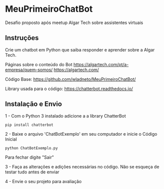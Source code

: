 # MeuPrimeiroChatBot
Desafio proposto após meetup Algar Tech sobre assistentes virtuais


## Instruções
Crie um chatbot em Python  que saiba responder e aprender sobre a Algar Tech.

Páginas sobre o conteúdo do Bot
https://algartech.com/pt/a-empresa/quem-somos/
https://algartech.com/

Código Base: 
https://github.com/wladneto/MeuPrimeiroChatBot/

Library usada para o código: 
https://chatterbot.readthedocs.io/


## Instalação e Envio

1 - Com o Python 3 instalado adicione a a library ChatterBot

```
pip install chatterbot
```

2 - Baixe o arquivo 'ChatBotExemplo' em seu computador e inicie o Código Inicial

```
python ChatBotExemplo.py
```

Para fechar digite "Sair"

3 - Faça as alterações e adições necessárias no código. Não se esqueça de testar tudo antes de enviar

4 - Envie o seu projeto para avaliação

